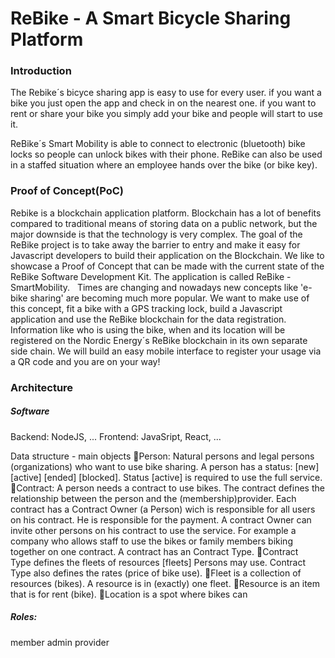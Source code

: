# ReBike - A Smart Bicycle Sharing Platform



### Introduction

The Rebike´s bicyce sharing app is easy to use for every user. if you want a bike you just open the app and check in on the nearest one. if you want to rent or share your bike you simply add your bike and people will start to use it.

ReBike´s Smart Mobility is able to connect to electronic (bluetooth) bike locks so people can unlock bikes with their phone. ReBike can also be used in a staffed situation where an employee hands over the bike (or bike key).


### Proof of Concept(PoC)

Rebike is a blockchain application platform. Blockchain has a lot of benefits compared to traditional means of storing data on a public network, but the major downside is that the technology is very complex. The goal of the ReBike project is to take away the barrier to entry and make it easy for Javascript developers to build their application on the Blockchain. We like to showcase a Proof of Concept that can be made with the current state of the ReBike Software Development Kit. The application is called ReBike - SmartMobility.
 
Times are changing and nowadays new concepts like 'e-bike sharing' are becoming much more popular. We want to make use of this concept, fit a bike with a GPS tracking lock, build a Javascript application and use the ReBike blockchain for the data registration. Information like who is using the bike, when and its location will be registered on the Nordic Energy´s ReBike blockchain in its own separate side chain. We will build an easy mobile interface to register your usage via a QR code and you are on your way!


### Architecture

##### Software

Backend: NodeJS, ... Frontend: JavaSript, React, ...

Data structure - main objects
Person: Natural persons and legal persons (organizations) who want to use bike sharing. A person has a status: [new] [active] [ended] [blocked]. Status [active] is required to use the full service.
Contract: A person needs a contract to use bikes. The contract defines the relationship between the person and the (membership)provider. Each contract has a Contract Owner (a Person) wich is responsible for all users on his contract. He is responsible for the payment. A contract Owner can invite other persons on his contract to use the service. For example a company who allows staff to use the bikes or family members biking together on one contract. A contract has an Contract Type.
Contract Type defines the fleets of resources [fleets] Persons may use. Contract Type also defines the rates (price of bike use).
Fleet is a collection of resources (bikes). A resource is in (exactly) one fleet.
Resource is an item that is for rent (bike).
Location is a spot where bikes can

##### Roles:

member
admin
provider

